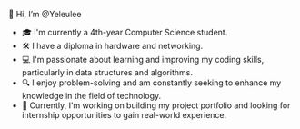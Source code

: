 👋 Hi, I’m @Yeleulee
-  🎓 I'm currently a 4th-year Computer Science student.
- 🛠 I have a diploma in hardware and networking.
- 💻 I'm passionate about learning and improving my coding skills, particularly in data structures and algorithms.
- 🔍 I enjoy problem-solving and am constantly seeking to enhance my knowledge in the field of technology.
- 🚀 Currently, I'm working on building my project portfolio and looking for internship opportunities to gain real-world experience.
